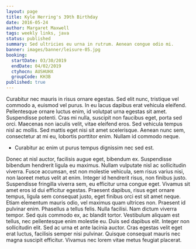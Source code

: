 ```yaml
---
layout: page
title: Kyle Herring's 39th Birthday
date: 2016-05-24
author: Margaret Maxwell
tags: weekly links, java
status: published
summary: Sed ultricies eu urna in rutrum. Aenean congue odio mi.
banner: images/banner/leisure-05.jpg
booking:
  startDate: 03/30/2019
  endDate: 04/02/2019
  ctyhocn: AUSHUHX
  groupCode: KH3B
published: true
---
```

Curabitur nec mauris in risus ornare egestas. Sed elit nunc, tristique vel commodo a, euismod vel purus. In eu lacus dapibus erat vehicula eleifend. Pellentesque ornare luctus enim, id volutpat urna egestas sit amet. Suspendisse potenti. Cras mi nulla, suscipit non faucibus eget, porta sed orci. Maecenas non iaculis velit, vitae eleifend eros. Sed vehicula tempus nisl ac mollis. Sed mattis eget nisi sit amet scelerisque. Aenean nunc sem, consectetur at mi eu, lobortis porttitor enim. Nullam id commodo neque.

* Curabitur ac enim ut purus tempus dignissim nec sed est.

Donec at nisl auctor, facilisis augue eget, bibendum ex. Suspendisse bibendum hendrerit ligula eu maximus. Nullam vulputate nisl ac sollicitudin viverra. Fusce accumsan, est non molestie vehicula, sem risus varius nisi, non laoreet metus velit at enim. Integer id hendrerit risus, non finibus justo. Suspendisse fringilla viverra sem, eu efficitur urna congue eget. Vivamus sit amet eros id dui efficitur egestas. Praesent dapibus, risus eget ornare tempus, ligula sem consequat justo, eget finibus orci est sit amet neque.
Etiam elementum mauris odio, vel maximus quam ultrices non. Praesent id pulvinar enim. Phasellus a tellus felis. Nulla facilisi. Nam dictum viverra tempor. Sed quis commodo ex, ac blandit tortor. Vestibulum aliquam est tellus, nec pellentesque enim molestie eu. Duis sed dapibus elit. Integer non sollicitudin elit. Sed ac urna et ante lacinia auctor. Cras egestas velit eget erat luctus, facilisis semper nisi pulvinar. Quisque consequat mauris nec magna suscipit efficitur. Vivamus nec lorem vitae metus feugiat placerat.
